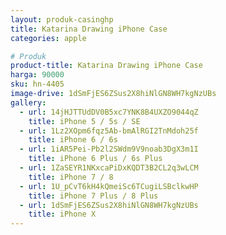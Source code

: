 ```yaml
---
layout: produk-casinghp
title: Katarina Drawing iPhone Case
categories: apple

# Produk
product-title: Katarina Drawing iPhone Case
harga: 90000
sku: hn-4405
image-drive: 1dSmFjES6ZSus2X8hiNlGN8WH7kgNzUBs
gallery:
  - url: 14jHJTTUdDV0B5xc7YNK8B4UXZO9044qZ
    title: iPhone 5 / 5s / SE
  - url: 1Lz2XOpm6fqz5Ab-bmAlRGI2TnMdoh25f
    title: iPhone 6 / 6s
  - url: 1iAR5Pei-Pb2l2SWdm9V9noab3DgX3m1I
    title: iPhone 6 Plus / 6s Plus
  - url: 1ZaSEYR1NKxcaPiDxKQDT3B2CL2q3wLCM
    title: iPhone 7 / 8
  - url: 1U_pCvT6kH4kQmeiSc6TCugiLSBclkwHP
    title: iPhone 7 Plus / 8 Plus
  - url: 1dSmFjES6ZSus2X8hiNlGN8WH7kgNzUBs
    title: iPhone X
---
```

